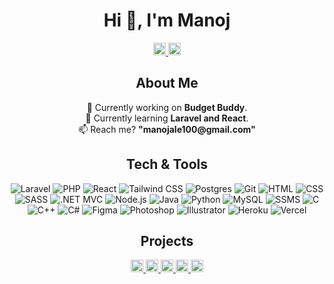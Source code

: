 <h1 align="center">Hi 👋, I'm Manoj</h1>

<!--- <p align="center">
  <img src="https://komarev.com/ghpvc/?username=manoj010&label=Profile%20views&color=0e75b6&style=flat" alt="Profile views" />
</p> ---->

<p align="center">
  <a href="https://linkedin.com/in/manoj-ale-8898a3199" target="_blank">
    <img src="https://img.shields.io/badge/LinkedIn-0A66C2?style=flat&logo=linkedin&logoColor=white" alt="LinkedIn" height="20">
  </a>
  <a href="https://instagram.com/_karela104" target="_blank">
    <img src="https://img.shields.io/badge/Instagram-E4405F?style=flat&logo=instagram&logoColor=white" alt="Instagram" height="20">
  </a>
<!--   <a href="https://stackoverflow.com/users/12936427" target="_blank">
    <img src="https://img.shields.io/badge/Stack%20Overflow-F58025?style=flat&logo=stackoverflow&logoColor=white" alt="Stack Overflow" height="20">
  </a> -->
</p>

<h2 align="center">About Me</h2>

<p align="center" style="font-size: 14px;">
  🔭 Currently working on <strong>Budget Buddy</strong>.<br>
  🌱 Currently learning <strong>Laravel and React</strong>.<br>
  📫 Reach me? <strong>"manojale100@gmail.com"</strong>
</p>

<h2 align="center">Tech & Tools</h2>

<p align="center">
  <img src="https://img.shields.io/badge/Laravel-FF2D20?style=flat&logo=laravel&logoColor=white" alt="Laravel">
  <img src="https://img.shields.io/badge/PHP-777BB4?style=flat&logo=php&logoColor=white" alt="PHP">
  <img src="https://img.shields.io/badge/React-61DAFB?style=flat&logo=react&logoColor=black" alt="React">
  <img src="https://img.shields.io/badge/Tailwind%20CSS-38B2AC?style=flat&logo=tailwind-css&logoColor=white" alt="Tailwind CSS">
  <img src="https://img.shields.io/badge/Postgres-336791?style=flat&logo=postgresql&logoColor=white" alt="Postgres">
  <img src="https://img.shields.io/badge/Git-181717?style=flat&logo=git&logoColor=white" alt="Git">
<!--   <img src="https://img.shields.io/badge/Swagger-85EA2D?style=flat&logo=swagger&logoColor=white" alt="Swagger"> -->
  <img src="https://img.shields.io/badge/HTML-E34F26?style=flat&logo=html5&logoColor=white" alt="HTML">
  <img src="https://img.shields.io/badge/CSS-1572B6?style=flat&logo=css3&logoColor=white" alt="CSS">
  <img src="https://img.shields.io/badge/SASS-CC6699?style=flat&logo=sass&logoColor=white" alt="SASS">
  <img src="https://img.shields.io/badge/.NET%20MVC-512BD4?style=flat&logo=dotnet&logoColor=white" alt=".NET MVC">
  <img src="https://img.shields.io/badge/Node.js-339933?style=flat&logo=nodedotjs&logoColor=white" alt="Node.js">
  <img src="https://img.shields.io/badge/Java-007396?style=flat&logo=java&logoColor=white" alt="Java">
  <img src="https://img.shields.io/badge/Python-3776AB?style=flat&logo=python&logoColor=white" alt="Python">
  <img src="https://img.shields.io/badge/MySQL-4479A1?style=flat&logo=mysql&logoColor=white" alt="MySQL">
  <img src="https://img.shields.io/badge/SQL_Server_Management_Studio-CC2927?style=flat&logo=microsoftsqlserver&logoColor=white" alt="SSMS">
  <img src="https://img.shields.io/badge/C-A8B9CC?style=flat&logo=c&logoColor=white" alt="C">
  <img src="https://img.shields.io/badge/C++-00599C?style=flat&logo=cplusplus&logoColor=white" alt="C++">
  <img src="https://img.shields.io/badge/C%23-239120?style=flat&logo=csharp&logoColor=white" alt="C#">
  <img src="https://img.shields.io/badge/Figma-F24E1E?style=flat&logo=figma&logoColor=white" alt="Figma">
  <img src="https://img.shields.io/badge/Photoshop-31A8FF?style=flat&logo=adobephotoshop&logoColor=white" alt="Photoshop">
  <img src="https://img.shields.io/badge/Illustrator-FF9A00?style=flat&logo=adobeillustrator&logoColor=white" alt="Illustrator">
  <img src="https://img.shields.io/badge/Heroku-430098?style=flat&logo=heroku&logoColor=white" alt="Heroku">
  <img src="https://img.shields.io/badge/Vercel-000000?style=flat&logo=vercel&logoColor=white" alt="Vercel">
</p>

<!--- <h2 align="center">GitHub Stats</h2>

<p align="center">
  <img src="https://github-readme-stats.vercel.app/api?username=manoj010&show_icons=true&theme=radical" alt="Manoj's GitHub stats" />
</p> --->

<!---
<h2 align="center">Top Languages</h2>

<p align="center">
  <img src="https://github-readme-stats.vercel.app/api/top-langs/?username=manoj010&layout=compact&theme=radical" alt="Top Languages" />
</p> --->

<h2 align="center">Projects</h2>

<p align="center">
  <a href="https://github.com/Aashey/BudgetBuddy-Frontend" target="_blank">
    <img src="https://img.shields.io/badge/BudgetBuddy%20Frontend-A020F0?style=flat&logo=github&logoColor=white" alt="BudgetBuddy" height="20">
  </a>
  
  <a href="https://github.com/manoj010/BudgetBuddy-Backend" target="_blank">
    <img src="https://img.shields.io/badge/BudgetBuddy%20Backend-6DB33F?style=flat&logo=github&logoColor=white" alt="BudgetBuddy" height="20">
  </a>
  
  <a href="https://github.com/manoj010/tom-jerry" target="_blank">
    <img src="https://img.shields.io/badge/Tom%20Jerry-32c28d?style=flat&logo=github&logoColor=white" alt="Tom Jerry" height="20">
  </a>

  <a href="https://github.com/manoj010/frogger" target="_blank">
    <img src="https://img.shields.io/badge/Frogger%20-346ee3?style=flat&logo=github&logoColor=white" alt="Frogger" height="20">
  </a>

  <a href="https://github.com/manoj010?tab=repositories" target="_blank">
    <img src="https://img.shields.io/badge/More%20Projects-181717?style=flat&logo=github&logoColor=white" alt="More Projects" height="20">
  </a>
</p>
